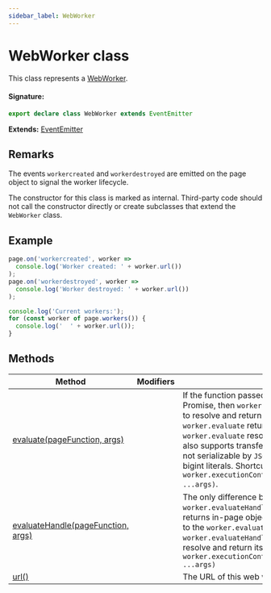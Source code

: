 ```yaml
---
sidebar_label: WebWorker
---
```


# WebWorker class

This class represents a [WebWorker](https://developer.mozilla.org/en-US/docs/Web/API/Web_Workers_API).

#### Signature:

```typescript
export declare class WebWorker extends EventEmitter
```

**Extends:** [EventEmitter](./puppeteer.eventemitter.md)

## Remarks

The events `workercreated` and `workerdestroyed` are emitted on the page object to signal the worker lifecycle.

The constructor for this class is marked as internal. Third-party code should not call the constructor directly or create subclasses that extend the `WebWorker` class.

## Example

```ts
page.on('workercreated', worker =>
  console.log('Worker created: ' + worker.url())
);
page.on('workerdestroyed', worker =>
  console.log('Worker destroyed: ' + worker.url())
);

console.log('Current workers:');
for (const worker of page.workers()) {
  console.log('  ' + worker.url());
}
```

## Methods

| Method                                                                        | Modifiers | Description                                                                                                                                                                                                                                                                                                                                                                                                                                                                                                                                                                                                                                                           |
| ----------------------------------------------------------------------------- | --------- | --------------------------------------------------------------------------------------------------------------------------------------------------------------------------------------------------------------------------------------------------------------------------------------------------------------------------------------------------------------------------------------------------------------------------------------------------------------------------------------------------------------------------------------------------------------------------------------------------------------------------------------------------------------------- |
| [evaluate(pageFunction, args)](./puppeteer.webworker.evaluate.md)             |           | If the function passed to the <code>worker.evaluate</code> returns a Promise, then <code>worker.evaluate</code> would wait for the promise to resolve and return its value. If the function passed to the <code>worker.evaluate</code> returns a non-serializable value, then <code>worker.evaluate</code> resolves to <code>undefined</code>. DevTools Protocol also supports transferring some additional values that are not serializable by <code>JSON</code>: <code>-0</code>, <code>NaN</code>, <code>Infinity</code>, <code>-Infinity</code>, and bigint literals. Shortcut for <code>await worker.executionContext()).evaluate(pageFunction, ...args)</code>. |
| [evaluateHandle(pageFunction, args)](./puppeteer.webworker.evaluatehandle.md) |           | The only difference between <code>worker.evaluate</code> and <code>worker.evaluateHandle</code> is that <code>worker.evaluateHandle</code> returns in-page object (JSHandle). If the function passed to the <code>worker.evaluateHandle</code> returns a <code>Promise</code>, then <code>worker.evaluateHandle</code> would wait for the promise to resolve and return its value. Shortcut for <code>await worker.executionContext()).evaluateHandle(pageFunction, ...args)</code>                                                                                                                                                                                   |
| [url()](./puppeteer.webworker.url.md)                                         |           | The URL of this web worker.                                                                                                                                                                                                                                                                                                                                                                                                                                                                                                                                                                                                                                           |
